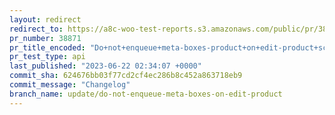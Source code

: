 ```yaml
---
layout: redirect
redirect_to: https://a8c-woo-test-reports.s3.amazonaws.com/public/pr/38871/api/index.html
pr_number: 38871
pr_title_encoded: "Do+not+enqueue+meta-boxes-product+on+edit-product+screen"
pr_test_type: api
last_published: "2023-06-22 02:34:07 +0000"
commit_sha: 624676bb03f77cd2cf4ec286b8c452a863718eb9
commit_message: "Changelog"
branch_name: update/do-not-enqueue-meta-boxes-on-edit-product
---
```

